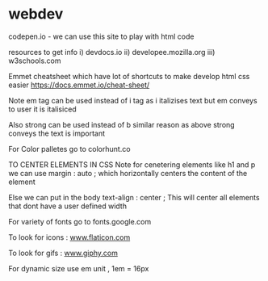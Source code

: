 # webdev
codepen.io - we can use this site to play with html code

resources to get info
i) devdocs.io
ii) developee.mozilla.org
iii) w3schools.com

Emmet cheatsheet which have lot of shortcuts to make develop html css easier
https://docs.emmet.io/cheat-sheet/


Note em tag can be used instead of i tag as i italizises text but em conveys to user it is italisiced
  
Also strong can be used instead of b similar reason as above strong conveys the text is important

For Color palletes go to  colorhunt.co


TO CENTER ELEMENTS IN CSS
Note for cenetering elements like h1 and p we can use margin : auto ; which horizontally centers the content of the element

Else we can put in the body text-align : center ; This will center all elements that dont have a user defined width

For variety of fonts go to fonts.google.com

To look for icons : www.flaticon.com

To look for gifs : www.giphy.com

For dynamic size use em unit , 1em = 16px
